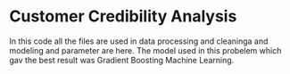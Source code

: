 # Customer Credibility Analysis 
In this code all the files are used in data processing and cleaninga and modeling and parameter are here. The model used in this probelem which gav the best result was Gradient Boosting Machine Learning. 
